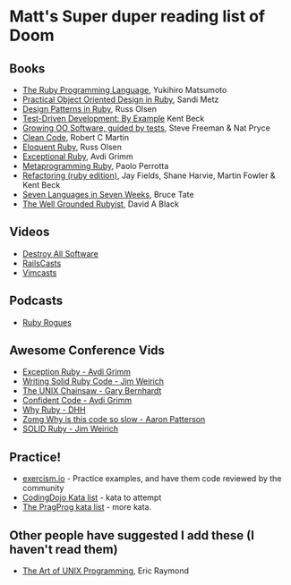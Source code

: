 # Matt's Super duper reading list of Doom

## Books

  * [The Ruby Programming Language](http://shop.oreilly.com/product/9780596516178.do), Yukihiro Matsumoto
  * [Practical Object Oriented Design in Ruby](http://www.amazon.com/Practical-Object-Oriented-Design-Ruby-Addison-Wesley/dp/0321721330), Sandi Metz
  * [Design Patterns in Ruby](http://designpatternsinruby.com/), Russ Olsen
  * [Test-Driven Development: By Example](http://books.google.co.uk/books/about/Test_driven_development.html?id=O6FUu8c4HooC&redir_esc=y) Kent Beck
  * [Growing OO Software, guided by tests](http://www.amazon.co.uk/Growing-Object-Oriented-Software-Guided-Signature/dp/0321503627/ref=wl_it_dp_o_npd?ie=UTF8&coliid=I1R5VI03D7VG32&colid=2UJF3HBHGUHN5), Steve Freeman & Nat Pryce
  * [Clean Code](http://www.amazon.co.uk/Clean-Code-Handbook-Software-Craftsmanship/dp/0132350882), Robert C Martin
  * [Eloquent Ruby](http://eloquentruby.com/), Russ Olsen
  * [Exceptional Ruby](http://exceptionalruby.com/), Avdi Grimm
  * [Metaprogramming Ruby](http://pragprog.com/book/ppmetr/metaprogramming-ruby), Paolo Perrotta
  * [Refactoring (ruby edition)](http://martinfowler.com/books/refactoringRubyEd.html), Jay Fields, Shane Harvie, Martin Fowler & Kent Beck
  * [Seven Languages in Seven Weeks](http://www.amazon.co.uk/Seven-Languages-Weeks-Programming-Programmers/dp/193435659X/ref=wl_it_dp_o_npd?ie=UTF8&coliid=ITJXQVVJJ26KS&colid=2UJF3HBHGUHN5), Bruce Tate
  * [The Well Grounded Rubyist](http://www.manning.com/black3/), David A Black

## Videos
  * [Destroy All Software](https://www.destroyallsoftware.com/screencasts)
  * [RailsCasts](http://railscasts.com/)
  * [Vimcasts](http://vimcasts.org/)

## Podcasts
  * [Ruby Rogues](http://rubyrogues.com/)

## Awesome Conference Vids
  * [Exception Ruby - Avdi Grimm](http://confreaks.net/videos/658-rubyconf2011-exceptional-ruby)
  * [Writing Solid Ruby Code - Jim Weirich](http://confreaks.net/videos/656-rubyconf2011-writing-solid-ruby-code)
  * [The UNIX Chainsaw - Gary Bernhardt](http://confreaks.net/videos/615-cascadiaruby2011-the-unix-chainsaw)
  * [Confident Code - Avdi Grimm](http://confreaks.net/videos/614-cascadiaruby2011-confident-code)
  * [Why Ruby - DHH](http://confreaks.net/videos/431-rubyconf2010-keynote-why-ruby)
  * [Zomg Why is this code so slow - Aaron Patterson](http://confreaks.net/videos/427-rubyconf2010-zomg-why-is-this-code-so-slow)
  * [SOLID Ruby - Jim Weirich](http://confreaks.net/videos/185-rubyconf2009-solid-ruby)

## Practice!

  * [exercism.io](http://exercism.io) - Practice examples, and have them code reviewed by the community
  * [CodingDojo Kata list](http://codingdojo.org/cgi-bin/wiki.pl?KataCatalogue) - kata to attempt
  * [The PragProg kata list](http://codekata.pragprog.com/) - more kata.

## Other people have suggested I add these (I haven't read them)

  * [The Art of UNIX Programming](http://catb.org/~esr/writings/taoup/), Eric Raymond
